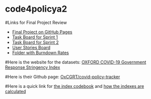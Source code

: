 # code4policya2

#Links for Final Project Review
<ul>
	<li><a href="https://vicyingc.github.io/code4policya2/index.html">Final Project on GitHub Pages</a></li>
	<li><a href="https://github.com/vicyingc/code4policya2/projects/2">Task Board for Sprint 1</a></li>
	<li><a href="https://github.com/vicyingc/code4policya2/projects/3">Task Board for Sprint 2</a></li>
	<li><a href="https://github.com/vicyingc/code4policya2/projects/1">User Stories Board</a></li>
	<li><a href="burndowns">Folder with Burndown Rates</a></li>
</ul>

#Here is the website for the datasets: <a href="https://data.humdata.org/dataset/oxford-covid-19-government-response-tracker">OXFORD COVID-19 Government Response Stringency Index</a>

#Here is their Github page: <a href="https://github.com/OxCGRT/covid-policy-tracker">OxCGRT/covid-policy-tracker</a>

#Here is a quick link for <a href="https://github.com/OxCGRT/covid-policy-tracker/blob/master/documentation/codebook.md">the index codebook</a> and <a href="https://github.com/OxCGRT/covid-policy-tracker/blob/master/documentation/index_methodology.md">how the indexes are calculated</a> 
